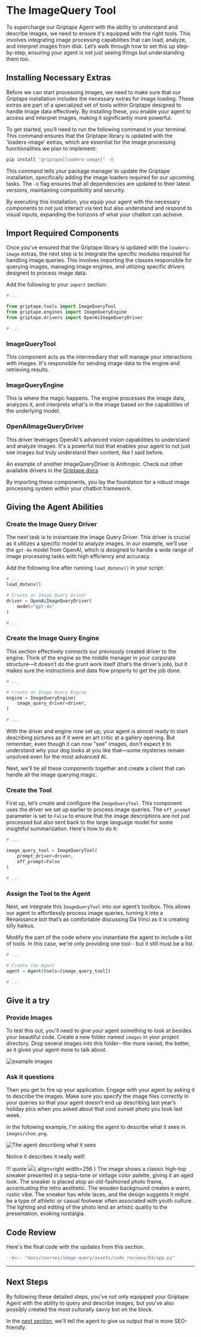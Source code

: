 # The ImageQuery Tool

To supercharge our Griptape Agent with the ability to understand and describe images, we need to ensure it's equipped with the right tools. This involves integrating image processing capabilities that can load, analyze, and interpret images from disk. Let’s walk through how to set this up step-by-step, ensuring your agent is not just seeing things but understanding them too. 

## Installing Necessary Extras

Before we can start processing images, we need to make sure that our Griptape installation includes the necessary extras for image loading. These extras are part of a specialized set of tools within Griptape designed to handle image data effectively. By installing these, you enable your agent to access and interpret images, making it significantly more powerful.

To get started, you’ll need to run the following command in your terminal. This command ensures that the Griptape library is updated with the 'loaders-image' extras, which are essential for the image processing functionalities we plan to implement:

```bash
pip install "griptape[loaders-image]" -U
```

This command tells your package manager to update the Griptape installation, specifically adding the image loaders required for our upcoming tasks. The `-U` flag ensures that all dependencies are updated to their latest versions, maintaining compatibility and security.

By executing this installation, you equip your agent with the necessary components to not just interact via text but also understand and respond to visual inputs, expanding the horizons of what your chatbot can achieve. 

## Import Required Components

Once you've ensured that the Griptape library is updated with the `loaders-image` extras, the next step is to integrate the specific modules required for handling image queries. This involves importing the classes responsible for querying images, managing image engines, and utilizing specific drivers designed to process image data.

Add the following to your `import` section:

```python title="app.py" hl_lines="3-5"
# ...

from griptape.tools import ImageQueryTool
from griptape.engines import ImageQueryEngine
from griptape.drivers import OpenAiImageQueryDriver

# ...
```

### ImageQueryTool
This component acts as the intermediary that will manage your interactions with images. It's responsible for sending image data to the engine and retrieving results.

### ImageQueryEngine
This is where the magic happens. The engine processes the image data, analyzes it, and interprets what's in the image based on the capabilities of the underlying model.

### OpenAiImageQueryDriver
This driver leverages OpenAI's advanced vision capabilities to understand and analyze images. It's a powerful tool that enables your agent to not just see images but truly understand their content, like I said before.

An example of another ImageQueryDriver is Anthropic. Check out other available drivers in the [Griptape docs](https://docs.griptape.ai/stable/griptape-framework/drivers/image-query-drivers/)

By importing these components, you lay the foundation for a robust image processing system within your chatbot framework.

## Giving the Agent Abilities

### Create the Image Query Driver
The next task is to instantiate the Image Query Driver. This driver is crucial as it utilizes a specific model to analyze images. In our example, we’ll use the `gpt-4o` model from OpenAI, which is designed to handle a wide range of image processing tasks with high efficiency and accuracy. 

Add the following line after running `load_dotenv()` in your script:

```python title="app.py" hl_lines="4-7"
# ...
load_dotenv()

# Create an Image Query Driver
driver = OpenAiImageQueryDriver(
    model="gpt-4o"
)

# ...
```

### Create the Image Query Engine

This section effectively connects our previously created driver to the engine. Think of the engine as the middle manager in your corporate structure—it doesn’t do the grunt work itself (that’s the driver’s job), but it makes sure the instructions and data flow properly to get the job done.

```python title="app.py" hl_lines="3-6"
# ...

# Create an Image Query Engine
engine = ImageQueryEngine(
    image_query_driver=driver,
)

# ...
```

With the driver and engine now set up, your agent is almost ready to start describing pictures as if it were an art critic at a gallery opening. But remember, even though it can now "see" images, don't expect it to understand why your dog looks at you like that—some mysteries remain unsolved even for the most advanced AI.

Next, we'll tie all these components together and create a client that can handle all the image querying magic.

### Create the Tool

First up, let’s create and configure the `ImageQueryTool`. This component uses the driver we set up earlier to process image queries. The `off_prompt` parameter is set to `False` to ensure that the image descriptions are not just processed but also sent back to the large language model for some insightful summarization. Here's how to do it:

```python title="app.py" hl_lines="3-6"
# ...

image_query_tool = ImageQueryTool(
    prompt_driver=driver, 
    off_prompt=False
)

# ...
```
### Assign the Tool to the Agent

Next, we integrate this `ImageQueryTool` into our agent’s toolbox. This allows our agent to effortlessly process image queries, turning it into a Renaissance bot that’s as comfortable discussing Da Vinci as it is creating silly haikus.

Modify the part of the code where you instantiate the agent to include a list of tools. In this case, we're only providing one tool - but it still must be a list.

```python title="app.py" hl_lines="4"
# ...

# Create the Agent
agent = Agent(tools=[image_query_tool])

# ...
```

## Give it a try

### Provide Images

To test this out, you'll need to give your agent something to look at besides your beautiful code. Create a new folder named `images` in your project directory. Drop several images into this folder--the more varied, the better, as it gives your agent more to talk about.

![example images](assets/03_images.png)

### Ask it questions

Then you get to fire up your application. Engage with your agent by asking it to describe the images. Make sure you specify the image files correctly in your queries so that your agent doesn’t end up describing last year’s holiday pics when you asked about that cool sunset photo you took last week.

In the following example, I'm asking the agent to describe what it sees in `images/shoe.png`.

![The agent describing what it sees](assets/03_image_answer.png)

Notice it describes it really well!

!!! quote
    ![](assets/shoe.png){ align=right width=256 } The image shows a classic high-top sneaker presented in a sepia-tone or vintage color palette, giving it an aged look. The sneaker is placed atop an old-fashioned photo frame, accentuating the retro aesthetic. The wooden background creates a warm, rustic vibe. The sneaker has white laces, and the design suggests it might be a type of athletic or casual footwear often associated with youth culture. The lighting and editing of the photo lend an artistic quality to the presentation, evoking nostalgia.

## Code Review

Here's the final code with the updates from this section.

```python title="app.py" linenums="1"
--8<-- "docs/courses/image-query/assets/code_reviews/03/app.py"
```

---
## Next Steps

By following these detailed steps, you've not only equipped your Griptape Agent with the ability to query and describe images, but you’ve also possibly created the most culturally savvy bot on the block.

In the [next section](04_seo_friendly.md), we'll tell the agent to give us output that is more SEO-friendly.
